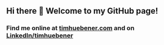 ## Hi there 👋 Welcome to my GitHub page!

### Find me online at [timhuebener.com](https://timhuebener.com) and on [LinkedIn/timhuebener](https://www.linkedin.com/in/timhuebener/)

